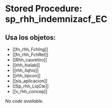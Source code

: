 # Stored Procedure: sp_rhh_indemnizacf_EC

## Usa los objetos:
- [[fn_rhh_FchIng]]
- [[fn_rhh_FchRet]]
- [[Rhh_cauretiro]]
- [[rhh_hislab]]
- [[rhh_liqhis]]
- [[rhh_tipcon]]
- [[sis_aplicacion]]
- [[Sp_rhh_LiqCte]]
- [[v_rhh_concep]]

*No code available.*
